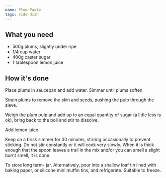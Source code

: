```yaml
---
name: Plum Paste
tags: side-dish
---
```


## What you need

* 500g plums, slightly under ripe
* 1/4 cup water
* 400g caster sugar
* 1 tablespoon lemon juice

<!-- break -->

## How it's done


Place plums in saucepan and add water. Simmer until plums soften.

Strain plums to remove the skin and seeds, pushing the pulp through the sieve.

Weigh the plum pulp and add up to an equal quantity of sugar (a little less is ok), bring back to the boil and stir to dissolve.

Add lemon juice.

Keep on a brisk simmer for 30 minutes, stirring occasionally to prevent sticking. Do not stir constantly or it will cook very slowly. When it is thick enough that the spoon leaves a trail in the mix and/or you can smell a slight burnt smell, it is done.

To store long term- jar. Alternatively, pour into a shallow loaf tin lined with baking paper, or silicone mini muffin tins, and refrigerate. Suitable to freeze.
